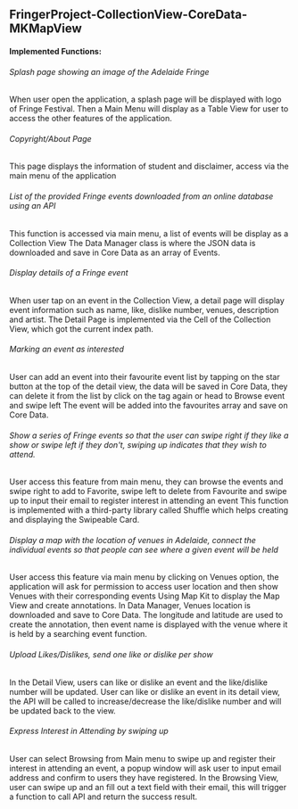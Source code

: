 ## FringerProject-CollectionView-CoreData-MKMapView
#### **Implemented Functions:**
###### Splash page showing an image of the Adelaide Fringe
When user open the application, a splash page will be displayed with logo of Fringe Festival. Then a Main Menu will display as a Table View for user to access the other features of the application.
###### Copyright/About Page
This page displays the information of student and disclaimer, access via the main menu of the application
###### List of the provided Fringe events downloaded from an online database using an API
This function is accessed via main menu, a list of events will be display as a Collection View
The Data Manager class is where the JSON data is downloaded and save in Core Data as an array of Events.
###### Display details of a Fringe event
When user tap on an event in the Collection View, a detail page will display event information such as name, like, dislike number, venues, description and artist.
The Detail Page is implemented via the Cell of the Collection View, which got the current index path. 
###### Marking an event as interested
User can add an event into their favourite event list by tapping on the star button at the top of the detail view, the data will be saved in Core Data, they can delete it from the list by click on the tag again or head to Browse event and swipe left
The event will be added into the favourites array and save on Core Data. 
###### Show a series of Fringe events so that the user can swipe right if they like a show or swipe left if they don't, swiping up indicates that they wish to attend.
User access this feature from main menu, they can browse the events and swipe right to add to Favorite, swipe left to delete from Favourite and swipe up to input their email to register interest in attending an event
This function is implemented with a third-party library called Shuffle which helps creating and displaying the Swipeable Card. 
###### Display a map with the location of venues in Adelaide, connect the individual events so that people can see where a given event will be held
User access this feature via main menu by clicking on Venues option, the application will ask for permission to access user location and then show Venues with their corresponding events
Using Map Kit to display the Map View and create annotations. In Data Manager, Venues location is downloaded and save to Core Data. The longitude and latitude are used to create the annotation, then event name is displayed with the venue where it is held by a searching event function.
###### Upload Likes/Dislikes, send one like or dislike per show
In the Detail View, users can like or dislike an event and the like/dislike number will be updated.
User can like or dislike an event in its detail view, the API will be called to increase/decrease the like/dislike number and will be updated back to the view.
###### Express Interest in Attending by swiping up
User can select Browsing from Main menu to swipe up and register their interest in attending an event, a popup window will ask user to input email address and confirm to users they have registered.
In the Browsing View, user can swipe up and an fill out a text field with their email, this will trigger a function to call API and return the success result.
